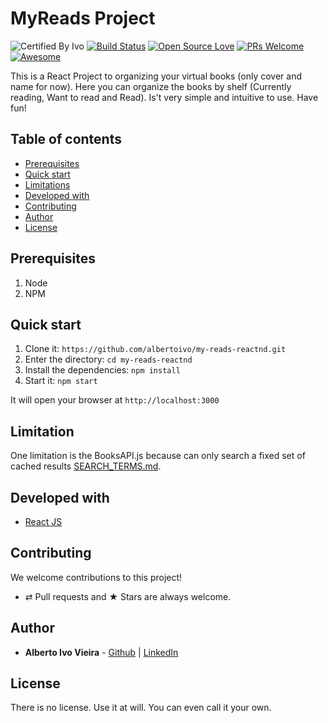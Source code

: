 # MyReads Project

![Certified By Ivo](https://img.shields.io/badge/Certified%20By-Ivo-blue.svg)
[![Build Status](https://semaphoreapp.com/api/v1/projects/d4cca506-99be-44d2-b19e-176f36ec8cf1/128505/shields_badge.svg)](https://semaphoreapp.com/boennemann/badges)
[![Open Source Love](https://badges.frapsoft.com/os/v2/open-source.svg?v=102)](https://github.com/ellerbrock/open-source-badge/)
[![PRs Welcome](https://img.shields.io/badge/PRs-welcome-brightgreen.svg?style=flat-square)](http://makeapullrequest.com)
[![Awesome](https://cdn.rawgit.com/sindresorhus/awesome/d7305f38d29fed78fa85652e3a63e154dd8e8829/media/badge.svg)](https://github.com/sindresorhus/awesome)


This is a React Project to organizing your virtual books (only cover and name for now). Here you can organize the books by shelf (Currently reading, Want to read and Read). Is't very simple and intuitive to use. Have fun!


## Table of contents

-   [Prerequisites](#prerequisites)
-   [Quick start](#quick-start)
-   [Limitations](#limitations)
-   [Developed with](#developed-with)
-   [Contributing](#contributing)
-   [Author](#author)
-   [License](#license)

## Prerequisites

1.  Node
2.  NPM

## Quick start

1. Clone it: `https://github.com/albertoivo/my-reads-reactnd.git`
1. Enter the directory: `cd my-reads-reactnd`
1. Install the dependencies: `npm install`
1. Start it: `npm start`

It will open your browser at `http://localhost:3000`

## Limitation

One limitation is the BooksAPI.js because can only search a fixed set of cached results [SEARCH_TERMS.md](./SEARCH_TERMS.md).

## Developed with

* [React JS](https://reactjs.org/)

## Contributing

We welcome contributions to this project!

-   ⇄ Pull requests and ★ Stars are always welcome.

## Author

* **Alberto Ivo Vieira** - [Github](https://github.com/albertoivo) | [LinkedIn](https://www.linkedin.com/in/alberto-ivo-vieira/)

## License

There is no license. Use it at will. You can even call it your own.